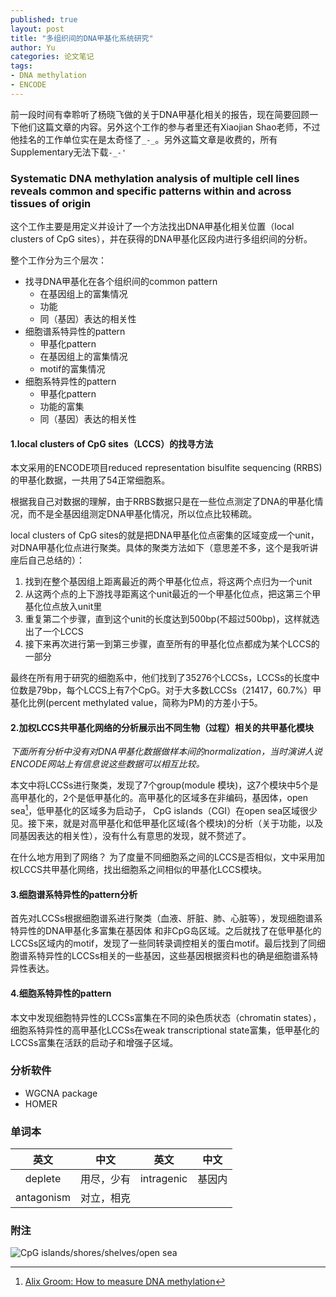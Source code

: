 ```yaml
---
published: true
layout: post
title: "多组织间的DNA甲基化系统研究"
author: Yu
categories: 论文笔记
tags:
- DNA methylation
- ENCODE
---
```


前一段时间有幸聆听了杨晓飞做的关于DNA甲基化相关的报告，现在简要回顾一下他们这篇文章的内容。另外这个工作的参与者里还有Xiaojian Shao老师，不过他挂名的工作单位实在是太奇怪了`_-_`。另外这篇文章是收费的，所有Supplementary无法下载`-_-'`

### Systematic DNA methylation analysis of multiple cell lines reveals common and specific patterns within and across tissues of origin

这个工作主要是用定义并设计了一个方法找出DNA甲基化相关位置（local clusters of CpG sites），并在获得的DNA甲基化区段内进行多组织间的分析。

整个工作分为三个层次：

- 找寻DNA甲基化在各个组织间的common pattern
  * 在基因组上的富集情况
  * 功能
  * 同（基因）表达的相关性
- 细胞谱系特异性的pattern
  * 甲基化pattern
  * 在基因组上的富集情况
  * motif的富集情况
- 细胞系特异性的pattern
  * 甲基化pattern
  * 功能的富集
  * 同（基因）表达的相关性

#### 1.local clusters of CpG sites（LCCS）的找寻方法

本文采用的ENCODE项目reduced representation bisulfite sequencing (RRBS)的甲基化数据，一共用了54正常细胞系。

根据我自己对数据的理解，由于RRBS数据只是在一些位点测定了DNA的甲基化情况，而不是全基因组测定DNA甲基化情况，所以位点比较稀疏。

local clusters of CpG sites的就是把DNA甲基化位点密集的区域变成一个unit，对DNA甲基化位点进行聚类。具体的聚类方法如下（意思差不多，这个是我听讲座后自己总结的）：

1. 找到在整个基因组上距离最近的两个甲基化位点，将这两个点归为一个unit
2. 从这两个点的上下游找寻距离这个unit最近的一个甲基化位点，把这第三个甲基化位点放入unit里
3. 重复第二个步骤，直到这个unit的长度达到500bp(不超过500bp)，这样就选出了一个LCCS
4. 接下来再次进行第一到第三步骤，直至所有的甲基化位点都成为某个LCCS的一部分

最终在所有用于研究的细胞系中，他们找到了35276个LCCSs，LCCSs的长度中位数是79bp，每个LCCS上有7个CpG。对于大多数LCCSs（21417，60.7%）甲基化比例(percent methylated value，简称为PM)的方差小于5。

#### 2.加权LCCS共甲基化网络的分析展示出不同生物（过程）相关的共甲基化模块

*下面所有分析中没有对DNA甲基化数据做样本间的normalization，当时演讲人说ENCODE网站上有信息说这些数据可以相互比较。*

本文中将LCCSs进行聚类，发现了7个group(module 模块)，这7个模块中5个是高甲基化的，2个是低甲基化的。高甲基化的区域多在非编码，基因体，open sea[^1]，低甲基化的区域多为启动子， CpG islands（CGI）在open sea区域很少见。接下来，就是对高甲基化和低甲基化区域(各个模块)的分析（关于功能，以及同基因表达的相关性），没有什么有意思的发现，就不赘述了。

在什么地方用到了网络？ 为了度量不同细胞系之间的LCCS是否相似，文中采用加权LCCS共甲基化网络，找出细胞系之间相似的甲基化LCCS模块。

#### 3.细胞谱系特异性的pattern分析

首先对LCCSs根据细胞谱系进行聚类（血液、肝脏、肺、心脏等），发现细胞谱系特异性的DNA甲基化多富集在基因体 和非CpG岛区域。之后就找了在低甲基化的LCCSs区域内的motif，发现了一些同转录调控相关的蛋白motif。最后找到了同细胞谱系特异性的LCCSs相关的一些基因，这些基因根据资料也的确是细胞谱系特异性表达。

#### 4.细胞系特异性的pattern

本文中发现细胞特异性的LCCSs富集在不同的染色质状态（chromatin states），细胞系特异性的高甲基化LCCSs在weak transcriptional state富集，低甲基化的LCCSs富集在活跃的启动子和增强子区域。

### 分析软件

- WGCNA package
- HOMER

### 单词本

|英文|中文|英文|中文|
|:----:|:----:|:----:|:----:|
|deplete|用尽，少有|intragenic|基因内|
|antagonism|对立，相克|||

### 附注

[^1]: [Alix Groom: How to measure DNA methylation](http://www.bristol.ac.uk/caite/geocode/newcastleshortcourse/howtomeasuredna.pdf)

![CpG islands/shores/shelves/open sea](https://i.imgur.com/TFVakGv.png)


